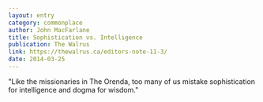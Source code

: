 ```yaml
---
layout: entry
category: commonplace
author: John MacFarlane
title: Sophistication vs. Intelligence
publication: The Walrus
link: https://thewalrus.ca/editors-note-11-3/
date: 2014-03-25
---
```


"Like the missionaries in The Orenda, too many of us mistake sophistication for intelligence and dogma for wisdom."